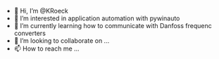 - 👋 Hi, I’m @KRoeck
- 👀 I’m interested in application automation with pywinauto
- 🌱 I’m currently learning how to communicate with Danfoss frequenc converters
- 💞️ I’m looking to collaborate on ...
- 📫 How to reach me ...

<!---
KRoeck/KRoeck is a ✨ special ✨ repository because its `README.md` (this file) appears on your GitHub profile.
You can click the Preview link to take a look at your changes.
--->
